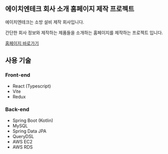 ## 에이치엔테크 회사 소개 홈페이지 제작 프로젝트

에이치엔테크는 소방 설비 제작 회사입니다.

간단한 회사 정보와 제작하는 제품들을 소개하는 홈페이지를 제작하는 프로젝트 입니다.

[홈페이지 바로가기](http://hntec.co.kr/)

## 사용 기술

### Front-end
- React (Typescript)
- Vite
- Redux

### Back-end
- Spring Boot (Kotlin)
- MySQL
- Spring Data JPA
- QueryDSL
- AWS EC2
- AWS RDS

